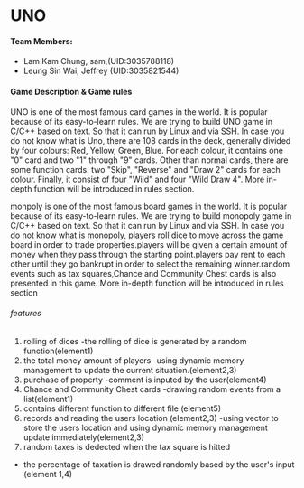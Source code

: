 # UNO

#### Team Members:
- Lam Kam Chung, sam,(UID:3035788118)
- Leung Sin Wai, Jeffrey (UID:3035821544)

#### Game Description & Game rules
UNO is one of the most famous card games in the world. It is popular because of its easy-to-learn rules. We are trying to build UNO game in C/C++ based on text. So that it can run by Linux and via SSH. In case you do not know what is Uno, there are 108 cards in the deck, generally divided by four colours: Red, Yellow, Green, Blue. For each colour, it contains one "0" card and two "1" through "9" cards. Other than normal cards, there are some function cards: two "Skip", "Reverse" and "Draw 2" cards for each colour. Finally, it consist of four "Wild" and four "Wild Draw 4". More in-depth function will be introduced in rules section.


monpoly is one of the most famous board games in the world. It is popular because of its easy-to-learn rules. We are trying to build monopoly game in C/C++ based on text. So that it can run by Linux and via SSH. In case you do not know what is monopoly, players roll dice to move across the game board in order to trade properties.players will be given a certain amount of money when they pass through the starting point.players pay rent to each other until they go bankrupt in order to select the remaining winner.random events such as tax squares,Chance and Community Chest cards is also presented in this game. More in-depth function will be introduced in rules section


###### features
1. rolling of dices
   -the rolling of dice is generated by a random function(element1)
2. the total money amount of players
   -using dynamic memory management to update the current situation.(element2,3)
3. purchase of property
   -comment is inputed by the user(element4)
4. Chance and Community Chest cards
  -drawing random events from a list(element1)
5. contains different function to different file (element5)
6. records and reading the users location (element2,3)
  -using vector to store the users location and using dynamic memory management update immediately(element2,3)
7. random taxes is dedected when the tax square is hitted
  - the percentage of taxation is drawed randomly based by the user's input (element 1,4)
